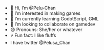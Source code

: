 - 👋 Hi, I’m @Pelu-Chan
- 👀 I’m interested in making games
- 🌱 I’m currently learning GodotScript, GML
- 💞️ I’m looking to collaborate on gamedev
- 😄 Pronouns: She/her or whatever
- ⚡ Fun fact: I like fluffs
- I have twitter @Pelusa_Chan
